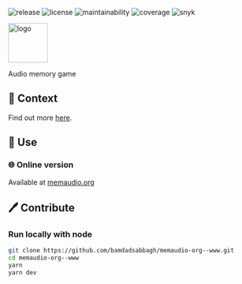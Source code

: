 ![release](https://img.shields.io/github/v/release/bamdadsabbagh/memaudio-org--www)
![license](https://img.shields.io/github/license/bamdadsabbagh/memaudio-org--www)
![maintainability](https://img.shields.io/codeclimate/maintainability/bamdadsabbagh/memaudio-org--www)
![coverage](https://img.shields.io/codeclimate/coverage/bamdadsabbagh/memaudio-org--www)
![snyk](https://img.shields.io/snyk/vulnerabilities/github/bamdadsabbagh/memaudio-org--www)

<img alt="logo" width="80px" src="https://i.imgur.com/FpnyKo3.png">

Audio memory game

## 📖 Context

Find out more [here](https://github.com/bamdadsabbagh/memaudio-org--www/blob/master/assets/poster.pdf).

## 🚀 Use

### 🌐 Online version

Available at [memaudio.org](https://www.memaudio.org/)

## 🖊 Contribute

### Run locally with node

```bash
git clone https://github.com/bamdadsabbagh/memaudio-org--www.git
cd memaudio-org--www
yarn
yarn dev
```
